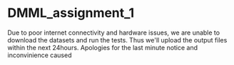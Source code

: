 # DMML_assignment_1

Due to poor internet connectivity and hardware issues, we are unable to download the datasets and run the tests. 
Thus we'll upload the output files within the next 24hours.
Apologies for the last minute notice and inconvinience caused
